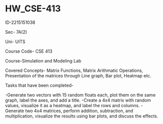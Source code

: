 # HW_CSE-413

ID-2215151038

Sec- 7A(2)

Uni- UITS

Course Code- CSE 413

Course-Simulation and Modeling Lab

Covered Concepts- Matrix Functions, Matrix Arithmatic Operations, Presentation of the matrices through Line graph, Bar plot, Heatmap etc.

Tasks that have been completed-

-Generate two vectors with 15 random floats each, plot them on the same graph, label the axes, and add a title.
-Create a 4x4 matrix with random values, visualize it as a heatmap, and label the rows and columns.
-Generate two 4x4 matrices, perform addition, subtraction, and multiplication, visualize the results using bar plots, and discuss the effects.
